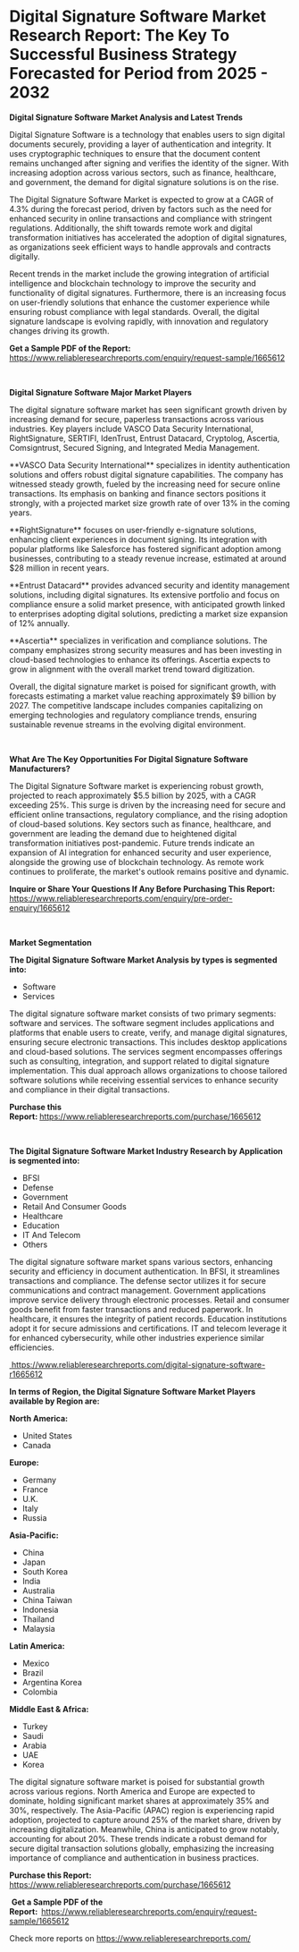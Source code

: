 <p><h1>Digital Signature Software Market Research Report: The Key To Successful Business Strategy Forecasted for Period from 2025 - 2032</h1></p><p><strong>Digital Signature Software Market Analysis and Latest Trends</strong></p>
<p><p>Digital Signature Software is a technology that enables users to sign digital documents securely, providing a layer of authentication and integrity. It uses cryptographic techniques to ensure that the document content remains unchanged after signing and verifies the identity of the signer. With increasing adoption across various sectors, such as finance, healthcare, and government, the demand for digital signature solutions is on the rise.</p><p>The Digital Signature Software Market is expected to grow at a CAGR of 4.3% during the forecast period, driven by factors such as the need for enhanced security in online transactions and compliance with stringent regulations. Additionally, the shift towards remote work and digital transformation initiatives has accelerated the adoption of digital signatures, as organizations seek efficient ways to handle approvals and contracts digitally.</p><p>Recent trends in the market include the growing integration of artificial intelligence and blockchain technology to improve the security and functionality of digital signatures. Furthermore, there is an increasing focus on user-friendly solutions that enhance the customer experience while ensuring robust compliance with legal standards. Overall, the digital signature landscape is evolving rapidly, with innovation and regulatory changes driving its growth.</p></p>
<p><strong>Get a Sample PDF of the Report:&nbsp;</strong> <a href="https://www.reliableresearchreports.com/enquiry/request-sample/1665612?utm_campaign=2224&utm_medium=2&utm_source=Github&utm_content=ia&utm_term=09032025&utm_id=digital-signature-software">https://www.reliableresearchreports.com/enquiry/request-sample/1665612</a></p>
<p>&nbsp;</p>
<p><strong>Digital Signature Software Major Market Players</strong></p>
<p><p>The digital signature software market has seen significant growth driven by increasing demand for secure, paperless transactions across various industries. Key players include VASCO Data Security International, RightSignature, SERTIFI, IdenTrust, Entrust Datacard, Cryptolog, Ascertia, Comsigntrust, Secured Signing, and Integrated Media Management.</p><p>**VASCO Data Security International** specializes in identity authentication solutions and offers robust digital signature capabilities. The company has witnessed steady growth, fueled by the increasing need for secure online transactions. Its emphasis on banking and finance sectors positions it strongly, with a projected market size growth rate of over 13% in the coming years.</p><p>**RightSignature** focuses on user-friendly e-signature solutions, enhancing client experiences in document signing. Its integration with popular platforms like Salesforce has fostered significant adoption among businesses, contributing to a steady revenue increase, estimated at around $28 million in recent years.</p><p>**Entrust Datacard** provides advanced security and identity management solutions, including digital signatures. Its extensive portfolio and focus on compliance ensure a solid market presence, with anticipated growth linked to enterprises adopting digital solutions, predicting a market size expansion of 12% annually.</p><p>**Ascertia** specializes in verification and compliance solutions. The company emphasizes strong security measures and has been investing in cloud-based technologies to enhance its offerings. Ascertia expects to grow in alignment with the overall market trend toward digitization.</p><p>Overall, the digital signature market is poised for significant growth, with forecasts estimating a market value reaching approximately $9 billion by 2027. The competitive landscape includes companies capitalizing on emerging technologies and regulatory compliance trends, ensuring sustainable revenue streams in the evolving digital environment.</p></p>
<p>&nbsp;</p>
<p><strong>What Are The Key Opportunities For Digital Signature Software Manufacturers?</strong></p>
<p><p>The Digital Signature Software market is experiencing robust growth, projected to reach approximately $5.5 billion by 2025, with a CAGR exceeding 25%. This surge is driven by the increasing need for secure and efficient online transactions, regulatory compliance, and the rising adoption of cloud-based solutions. Key sectors such as finance, healthcare, and government are leading the demand due to heightened digital transformation initiatives post-pandemic. Future trends indicate an expansion of AI integration for enhanced security and user experience, alongside the growing use of blockchain technology. As remote work continues to proliferate, the market's outlook remains positive and dynamic.</p></p>
<p><strong>Inquire or Share Your Questions If Any Before Purchasing This Report:</strong> <a href="https://www.reliableresearchreports.com/enquiry/pre-order-enquiry/1665612?utm_campaign=2224&utm_medium=2&utm_source=Github&utm_content=ia&utm_term=09032025&utm_id=digital-signature-software">https://www.reliableresearchreports.com/enquiry/pre-order-enquiry/1665612</a></p>
<p>&nbsp;</p>
<p><strong>Market Segmentation</strong></p>
<p><strong>The Digital Signature Software Market Analysis by types is segmented into:</strong></p>
<p><ul><li>Software</li><li>Services</li></ul></p>
<p><p>The digital signature software market consists of two primary segments: software and services. The software segment includes applications and platforms that enable users to create, verify, and manage digital signatures, ensuring secure electronic transactions. This includes desktop applications and cloud-based solutions. The services segment encompasses offerings such as consulting, integration, and support related to digital signature implementation. This dual approach allows organizations to choose tailored software solutions while receiving essential services to enhance security and compliance in their digital transactions.</p></p>
<p><strong>Purchase this Report:&nbsp;</strong><a href="https://www.reliableresearchreports.com/purchase/1665612?utm_campaign=2224&utm_medium=2&utm_source=Github&utm_content=ia&utm_term=09032025&utm_id=digital-signature-software">https://www.reliableresearchreports.com/purchase/1665612</a></p>
<p>&nbsp;</p>
<p><strong>The Digital Signature Software Market Industry Research by Application is segmented into:</strong></p>
<p><ul><li>BFSI</li><li>Defense</li><li>Government</li><li>Retail And Consumer Goods</li><li>Healthcare</li><li>Education</li><li>IT And Telecom</li><li>Others</li></ul></p>
<p><p>The digital signature software market spans various sectors, enhancing security and efficiency in document authentication. In BFSI, it streamlines transactions and compliance. The defense sector utilizes it for secure communications and contract management. Government applications improve service delivery through electronic processes. Retail and consumer goods benefit from faster transactions and reduced paperwork. In healthcare, it ensures the integrity of patient records. Education institutions adopt it for secure admissions and certifications. IT and telecom leverage it for enhanced cybersecurity, while other industries experience similar efficiencies.</p></p>
<p><a href="https://www.reliableresearchreports.com/digital-signature-software-r1665612?utm_campaign=2224&utm_medium=2&utm_source=Github&utm_content=ia&utm_term=09032025&utm_id=digital-signature-software">&nbsp;https://www.reliableresearchreports.com/digital-signature-software-r1665612</a></p>
<p><strong>In terms of Region, the Digital Signature Software Market Players available by Region are:</strong></p>
<p>
    <p> <strong> North America: </strong>
        <ul>
            <li>United States</li>
            <li>Canada</li>
        </ul>
        </p> 
    <p> <strong> Europe: </strong>
        <ul>
            <li>Germany</li>
            <li>France</li>
            <li>U.K.</li>
            <li>Italy</li>
            <li>Russia</li>
        </ul>
        </p> 
    <p> <strong> Asia-Pacific: </strong>
        <ul>
            <li>China</li>
            <li>Japan</li>
            <li>South Korea</li>
            <li>India</li>
            <li>Australia</li>
            <li>China Taiwan</li>
            <li>Indonesia</li>
            <li>Thailand</li>
            <li>Malaysia</li>
        </ul>
        </p> 
    <p> <strong> Latin America: </strong>
        <ul>
            <li>Mexico</li>
            <li>Brazil</li>
            <li>Argentina Korea</li>
            <li>Colombia</li>
        </ul>
        </p> 
    <p> <strong> Middle East & Africa: </strong>
        <ul>
            <li>Turkey</li>
            <li>Saudi</li>
            <li>Arabia</li>
            <li>UAE</li>
            <li>Korea</li>
        </ul>
    </p>
    </p>
<p><p>The digital signature software market is poised for substantial growth across various regions. North America and Europe are expected to dominate, holding significant market shares at approximately 35% and 30%, respectively. The Asia-Pacific (APAC) region is experiencing rapid adoption, projected to capture around 25% of the market share, driven by increasing digitalization. Meanwhile, China is anticipated to grow notably, accounting for about 20%. These trends indicate a robust demand for secure digital transaction solutions globally, emphasizing the increasing importance of compliance and authentication in business practices.</p></p>
<p><strong>Purchase this Report: </strong><a href="https://www.reliableresearchreports.com/purchase/1665612?utm_campaign=2224&utm_medium=2&utm_source=Github&utm_content=ia&utm_term=09032025&utm_id=digital-signature-software">https://www.reliableresearchreports.com/purchase/1665612</a></p>
<p>&nbsp;<strong>Get a Sample PDF of the Report:&nbsp;&nbsp;</strong><a href="https://www.reliableresearchreports.com/enquiry/request-sample/1665612?utm_campaign=2224&utm_medium=2&utm_source=Github&utm_content=ia&utm_term=09032025&utm_id=digital-signature-software">https://www.reliableresearchreports.com/enquiry/request-sample/1665612</a></p>
<p><strong></strong></p>
<p>Check more reports on <a href="https://www.reliableresearchreports.com/?utm_campaign=2224&utm_medium=2&utm_source=Github&utm_content=ia&utm_term=09032025&utm_id=digital-signature-software">https://www.reliableresearchreports.com/</a></p>